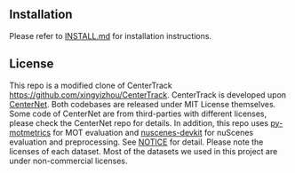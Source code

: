 ## Installation

Please refer to [INSTALL.md](readme/INSTALL.md) for installation instructions.



## License
This repo is a modified clone of CenterTrack https://github.com/xingyizhou/CenterTrack.
CenterTrack is developed upon [CenterNet](https://github.com/xingyizhou/CenterNet). Both codebases are released under MIT License themselves. Some code of CenterNet are from third-parties with different licenses, please check the CenterNet repo for details. In addition, this repo uses [py-motmetrics](https://github.com/cheind/py-motmetrics) for MOT evaluation and [nuscenes-devkit](https://github.com/nutonomy/nuscenes-devkit) for nuScenes evaluation and preprocessing. See [NOTICE](NOTICE) for detail. Please note the licenses of each dataset. Most of the datasets we used in this project are under non-commercial licenses.

